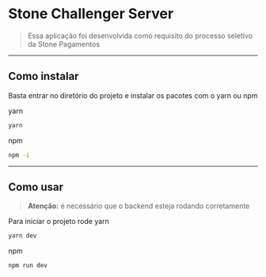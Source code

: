 # Stone Challenger Server

> Essa aplicação foi desenvolvida como requisito do processo seletivo da Stone Pagamentos
---
## Como instalar

Basta entrar no diretório do projeto e instalar os pacotes com o yarn ou npm

yarn
```sh
yarn
```

npm
```sh
npm -i
```

---

## Como usar

> **Atenção:** é necessário que o backend esteja rodando corretamente

Para iniciar o projeto rode
yarn
```sh
yarn dev
```

npm
```sh
npm run dev
```
